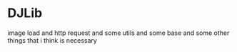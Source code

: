 # DJLib
image load and http request and some utils and some base and some other things that i think is necessary
